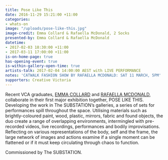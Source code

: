 ```yaml
---
title: Pose Like This
date: 2016-11-29 15:21:00 +11:00
categories:
- whats-on
image: "/uploads/pose-like-this.jpg"
image-credit: Emma Collard & Rafaella McDonald, 2 Socks
presented-by: Emma Collard & Rafaella McDonald
datetime:
- 2017-02-03 18:30:00 +11:00
- 2017-03-11 17:00:00 +11:00
is-on-home-page: true
has-opening-event: true
is-within-gallery-open-time: true
artists-talk: 2017-02-04 14:00:00 AEST with LIVE PERFORMANCE
notes: 'CATWALK FASHION SHOW BY RAFAELLA MCDONALD: SAT 11 MARCH, 5PM'
supporters: Creative Victoria
---
```


Recent VCA graduates, [EMMA COLLARD](http://cargocollective.com/emmacollard/) and [RAFAELLA MCDONALD](http://rafaellamcdonald.com.au), collaborate in their first major exhibition together, POSE LIKE THIS. Developing the work in The SUBSTATION’s galleries, a series of sets for performances spill throughout the space. Utilising materials such as brightly-coloured paint, wood, plastic, mirrors, fabric and found objects, the duo create a range of overlapping environments, intermingled with pre-recorded videos, live recordings, performances and bodily improvisations. Reflecting on various representations of the body, self and the frame, the large network of images and actions examine if a single moment can be flattened or if it must keep circulating through chaos to function.

Commissioned by The SUBSTATION.
